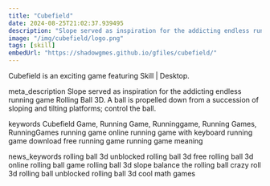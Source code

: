 ```yaml
---
title: "Cubefield"
date: 2024-08-25T21:02:37.939495
description: "Slope served as inspiration for the addicting endless running game Rolling Ball 3D. A ball is propelled down from a succession of sloping and tilting platforms; control the ball."
image: "/img/cubefield/logo.png"
tags: [skill]
embedUrl: "https://shadowgmes.github.io/gfiles/cubefield/"
---
```


Cubefield is an exciting game featuring Skill | Desktop.

meta_description
Slope served as inspiration for the addicting endless running game Rolling Ball 3D. A ball is propelled down from a succession of sloping and tilting platforms; control the ball.


keywords
Cubefield Game, Running Game, Runninggame, Running Games, RunningGames running game online running game with keyboard running game download free running game running game meaning


news_keywords
rolling ball 3d unblocked rolling ball 3d free rolling ball 3d online rolling ball game rolling ball 3d slope balance the rolling ball crazy roll 3d rolling ball unblocked rolling ball 3d cool math games
